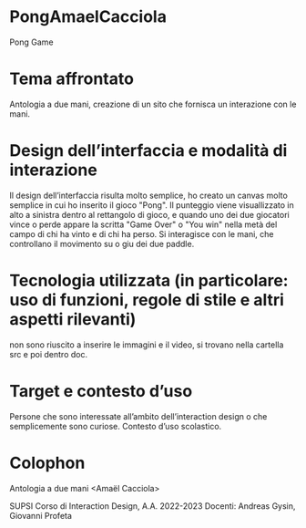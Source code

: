 # PongAmaelCacciola
Pong Game


# Tema affrontato
Antologia a due mani, creazione di un sito che fornisca un interazione con le mani.


# Design dell’interfaccia e modalità di interazione

Il design dell’interfaccia risulta molto semplice, ho creato un canvas molto semplice in cui ho inserito il gioco "Pong". 
Il punteggio viene visuallizzato in alto a sinistra dentro al rettangolo di gioco, e quando uno dei due giocatori vince o perde appare la scritta "Game Over" o "You win" nella metà del campo di chi ha vinto e di chi ha perso. 
Si interagisce con le mani, che controllano il movimento su o giu dei due paddle. 

# Tecnologia utilizzata (in particolare: uso di funzioni, regole di stile e altri aspetti rilevanti)

non sono riuscito a inserire le immagini e il video, si trovano nella cartella src e poi dentro doc.

# Target e contesto d’uso
Persone che sono interessate all’ambito dell’interaction design o che semplicemente sono curiose.
Contesto d’uso scolastico.



# Colophon

Antologia a due mani
<Pong>
<Amaël Cacciola>

SUPSI
Corso di Interaction Design, A.A. 2022-2023
Docenti: Andreas Gysin, Giovanni Profeta

